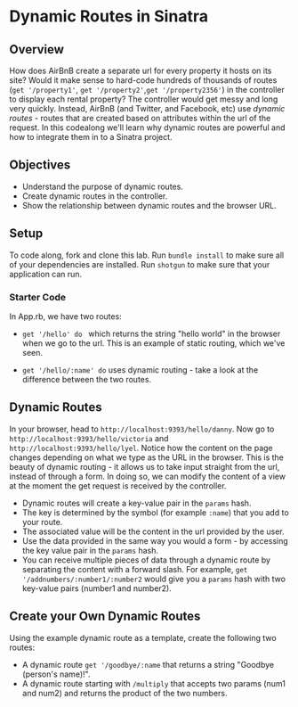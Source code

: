 # Dynamic Routes in Sinatra

## Overview
How does AirBnB create a separate url for every property it hosts on its site? Would it make sense to hard-code hundreds of thousands of routes (`get '/property1'`, `get '/property2'`,`get '/property2356'`) in the controller to display each rental property? The controller would get messy and long very quickly. Instead, AirBnB (and Twitter, and Facebook, etc) use *dynamic routes* - routes that are created based on attributes within the url of the request. In this codealong we'll learn why dynamic routes are powerful and how to integrate them in to a Sinatra project.

## Objectives

+ Understand the purpose of dynamic routes.
+ Create dynamic routes in the controller.
+ Show the relationship between dynamic routes and the browser URL.

## Setup

To code along, fork and clone this lab. Run `bundle install` to make sure all of your dependencies are installed. Run `shotgun` to make sure that your application can run.

### Starter Code

In App.rb, we have two routes:

+ `get '/hello' do ` which returns the string "hello world" in the browser when we go to the url. This is an example of static routing, which we've seen.

+ `get '/hello/:name' do` uses dynamic routing - take a look at the difference between the two routes.


## Dynamic Routes

In your browser, head to `http://localhost:9393/hello/danny`. Now go to `http://localhost:9393/hello/victoria` and `http://localhost:9393/hello/lyel`. Notice how the content on the page changes depending on what we type as the URL in the browser. This is the beauty of dynamic routing - it allows us to take input straight from the url, instead of through a form. In doing so, we can modify the content of a view at the moment the get request is received by the controller.

+ Dynamic routes will create a key-value pair in the `params` hash. 
+ The key is determined by the symbol (for example `:name`) that you add to your route. 
+ The associated value will be the content in the url provided by the user.
+ Use the data provided in the same way you would a form - by accessing the key value pair in the `params` hash.
+ You can receive multiple pieces of data through a dynamic route by separating the content with a forward slash. For example, `get '/addnumbers/:number1/:number2` would give you a `params` hash with two key-value pairs (number1 and number2).

## Create your Own Dynamic Routes

Using the example dynamic route as a template, create the following two routes:

+ A dynamic route  `get '/goodbye/:name` that returns a string "Goodbye (person's name)!".
+ A dynamic route starting with `/multiply` that accepts two params (num1 and num2) and returns the product of the two numbers.